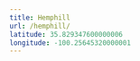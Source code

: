 ```yaml
---
title: Hemphill
url: /hemphill/
latitude: 35.829347600000006
longitude: -100.25645320000001
---
```

